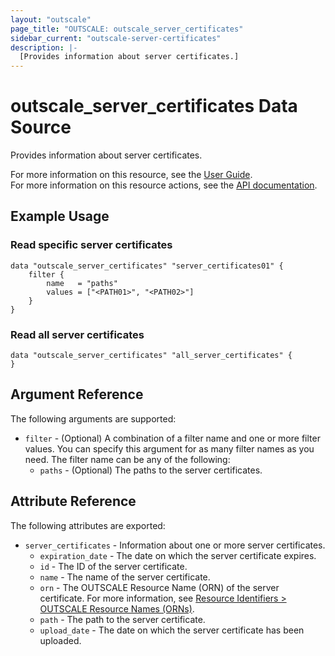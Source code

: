 ```yaml
---
layout: "outscale"
page_title: "OUTSCALE: outscale_server_certificates"
sidebar_current: "outscale-server-certificates"
description: |-
  [Provides information about server certificates.]
---
```


# outscale_server_certificates Data Source

Provides information about server certificates.

For more information on this resource, see the [User Guide](https://docs.outscale.com/en/userguide/About-Server-Certificates-in-EIM.html).  
For more information on this resource actions, see the [API documentation](https://docs.outscale.com/api#3ds-outscale-api-servercertificate).

## Example Usage

### Read specific server certificates

```hcl
data "outscale_server_certificates" "server_certificates01" {
    filter {
        name   = "paths"
        values = ["<PATH01>", "<PATH02>"]
    }
}
```

### Read all server certificates

```hcl
data "outscale_server_certificates" "all_server_certificates" {
}
```

## Argument Reference

The following arguments are supported:

* `filter` - (Optional) A combination of a filter name and one or more filter values. You can specify this argument for as many filter names as you need. The filter name can be any of the following:
    * `paths` - (Optional) The paths to the server certificates.

## Attribute Reference

The following attributes are exported:

* `server_certificates` - Information about one or more server certificates.
    * `expiration_date` - The date on which the server certificate expires.
    * `id` - The ID of the server certificate.
    * `name` - The name of the server certificate.
    * `orn` - The OUTSCALE Resource Name (ORN) of the server certificate. For more information, see [Resource Identifiers > OUTSCALE Resource Names (ORNs)](https://docs.outscale.com/en/userguide/Resource-Identifiers.html#_outscale_resource_names_orns).
    * `path` - The path to the server certificate.
    * `upload_date` - The date on which the server certificate has been uploaded.
